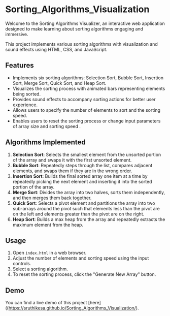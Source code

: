 # Sorting_Algorithms_Visualization
Welcome to the Sorting Algorithms Visualizer, an interactive web application designed to make learning about sorting algorithms engaging and immersive.

This project implements various sorting algorithms with visualization and sound effects using HTML, CSS, and JavaScript.

## Features

- Implements six sorting algorithms: Selection Sort, Bubble Sort, Insertion Sort, Merge Sort, Quick Sort, and Heap Sort.
- Visualizes the sorting process with animated bars representing elements being sorted.
- Provides sound effects to accompany sorting actions for better user experience.
- Allows users to specify the number of elements to sort and the sorting speed.
- Enables users to reset the sorting process or change input parameters of array size and sorting speed .

## Algorithms Implemented

1. **Selection Sort**: Selects the smallest element from the unsorted portion of the array and swaps it with the first unsorted element.
2. **Bubble Sort**: Repeatedly steps through the list, compares adjacent elements, and swaps them if they are in the wrong order.
3. **Insertion Sort**: Builds the final sorted array one item at a time by repeatedly picking the next element and inserting it into the sorted portion of the array.
4. **Merge Sort**: Divides the array into two halves, sorts them independently, and then merges them back together.
5. **Quick Sort**: Selects a pivot element and partitions the array into two sub-arrays around the pivot such that elements less than the pivot are on the left and elements greater than the pivot are on the right.
6. **Heap Sort**: Builds a max heap from the array and repeatedly extracts the maximum element from the heap.

## Usage

1. Open `index.html` in a web browser.
2. Adjust the number of elements and sorting speed using the input controls.
3. Select a sorting algorithm.
4. To reset the sorting process, click the "Generate New Array" button.

## Demo

You can find a live demo of this project [here]((https://sruthikesa.github.io/Sorting_Algorithms_Visualization/).

